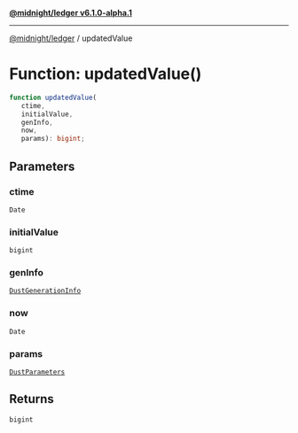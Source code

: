[**@midnight/ledger v6.1.0-alpha.1**](../README.md)

***

[@midnight/ledger](../globals.md) / updatedValue

# Function: updatedValue()

```ts
function updatedValue(
   ctime, 
   initialValue, 
   genInfo, 
   now, 
   params): bigint;
```

## Parameters

### ctime

`Date`

### initialValue

`bigint`

### genInfo

[`DustGenerationInfo`](../type-aliases/DustGenerationInfo.md)

### now

`Date`

### params

[`DustParameters`](../classes/DustParameters.md)

## Returns

`bigint`
